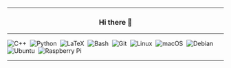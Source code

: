 ------

<div align="center">
  <h3>Hi there 👋</h3>
</div>

------

<img alt="C++" src="https://img.shields.io/badge/C++-00599C?style=for-the-badge&logo=cplusplus&logoColor=white">&nbsp;
<img alt="Python" src="https://img.shields.io/badge/Python-3776AB?style=for-the-badge&logo=python&logoColor=white">&nbsp;
<img alt="LaTeX" src="https://img.shields.io/badge/LaTeX-008080?style=for-the-badge&logo=latex&logoColor=white">&nbsp;
<img alt="Bash" src="https://img.shields.io/badge/Bash-4EAA25?style=for-the-badge&logo=gnubash&logoColor=white">&nbsp;
<img alt="Git" src="https://img.shields.io/badge/Git-F05032?style=for-the-badge&logo=git&logoColor=white">&nbsp;
<img alt="Linux" src="https://img.shields.io/badge/Linux-FCC624?style=for-the-badge&logo=linux&logoColor=black">&nbsp;
<img alt="macOS" src="https://img.shields.io/badge/macOS-000000?style=for-the-badge&logo=macos&logoColor=white">&nbsp;
<img alt="Debian" src="https://img.shields.io/badge/Debian-A81D33?style=for-the-badge&logo=debian&logoColor=white">&nbsp;
<img alt="Ubuntu" src="https://img.shields.io/badge/Ubuntu-E95420?style=for-the-badge&logo=ubuntu&logoColor=white">&nbsp;
<img alt="Raspberry Pi" src="https://img.shields.io/badge/Raspberry Pi-A22846?style=for-the-badge&logo=raspberrypi&logoColor=white">&nbsp;

------
